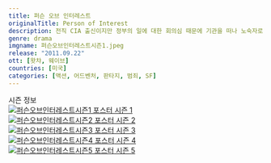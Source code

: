 ```yaml
---
title: 퍼슨 오브 인터레스트
originalTitle: Person of Interest
description: 전직 CIA 출신이지만 정부의 일에 대한 회의심 때문에 기관을 떠나 노숙자로 살며 방황하던 존 리스. 그에게 백만장자 천재 프로그래머 핀치가 나타나 의외의 제안을 한다. 정부가 테러를 예방하기 위해 만든 감시 시스템의 프로그래머 핀치는 앞으로 일어날 범죄를 예측할 수 있게 되고, 정부가 관여하는 테러 이외에 예측되는 범죄를 막으려 한다. 자신과 함께할 파트너를 찾은 핀치는 사랑하는 이를 잃었던 아픔이 있던 리스와 함께 예측된 첫 번째 요주의 민물다이앤 핸슨이란 여성 검사를 감시하며 범죄의 낌새를 찾기 시작한다.
genre: drama
imgname: 퍼슨오브인터레스트시즌1.jpeg
release: "2011.09.22"
ott: [왓챠, 웨이브]
countries: [미국]
categories: [액션, 어드벤처, 판타지, 범죄, SF]
---
```


<div class="title bold">시즌 정보</div>

<div class="season-list">
<div class="item">
<a href="/drama/퍼슨오브인터레스트시즌1" >
<img src="/poster/퍼슨오브인터레스트시즌1.jpeg" alt="퍼슨오브인터레스트시즌1 포스터 ">
시즌 1</a>
</div>

<div class="item">
<a href="/drama/퍼슨오브인터레스트시즌2" >
<img src="/poster/퍼슨오브인터레스트시즌2.jpeg" alt="퍼슨오브인터레스트시즌2 포스터 ">
시즌 2</a>
</div>

<div class="item">
<a href="/drama/퍼슨오브인터레스트시즌3" >
<img src="/poster/퍼슨오브인터레스트시즌3.jpeg" alt="퍼슨오브인터레스트시즌3 포스터 ">
시즌 3</a>
</div>

<div class="item">
<a href="/drama/퍼슨오브인터레스트시즌4" >
<img src="/poster/퍼슨오브인터레스트시즌4.jpeg" alt="퍼슨오브인터레스트시즌4 포스터 ">
시즌 4</a>
</div>

<div class="item">
<a href="/drama/퍼슨오브인터레스트시즌5" >
<img src="/poster/퍼슨오브인터레스트시즌5.jpeg" alt="퍼슨오브인터레스트시즌5 포스터 ">
시즌 5</a>
</div>
</div>
